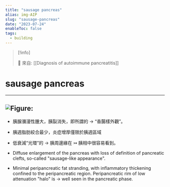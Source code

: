 ```yaml
---
title: "sausage pancreas"
alias: img-AIP
slug: "sausage-pancreas"
date: "2023-07-24"
enableToc: false
tags:
  - building
---
```


> [!info]
>
> 🌱 來自: [[Diagnosis of autoimmune pancreatitis]]

# sausage pancreas

---
![Figure: ](https://i.imgur.com/oFPMNGX.png)
---

- 胰腺瀰漫性腫大，胰裂消失，即所謂的 → “香腸樣外觀”。
- 胰週脂肪絞合最少，炎症增厚僅限於胰週區域
- 低衰減“光環”的 → 胰周邊緣在 ↣ 胰相中很容易看到。

- Diffuse enlargement of the pancreas with loss of definition of pancreatic clefts, so-called "sausage-like appearance".
- Minimal peripancreatic fat stranding, with inflammatory thickening confined to the peripancreatic region. Peripancreatic rim of low attenuation "halo" is → well seen in the pancreatic phase.
